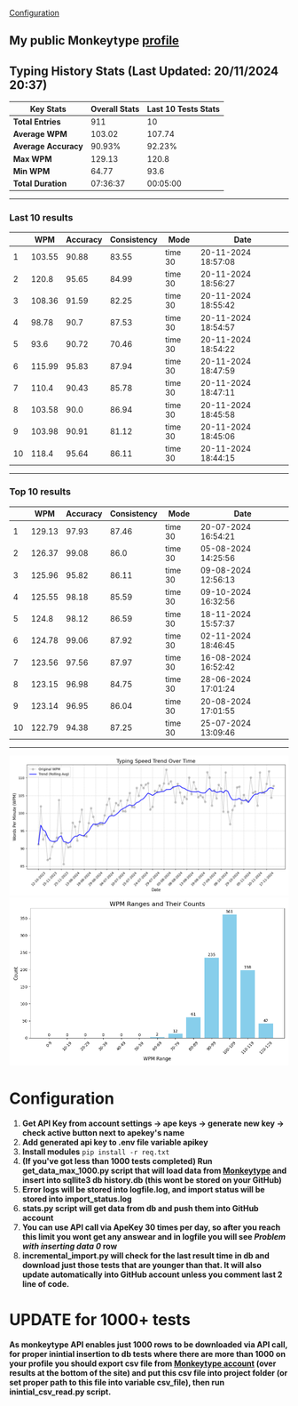 
[Configuration](#configuration)
## My public Monkeytype [profile](https://monkeytype.com/profile/zp14)


        
## Typing History Stats (Last Updated: 20/11/2024 20:37)

| **Key Stats**               | **Overall Stats**       | **Last 10 Tests Stats**  |
|--------------------------|-------------------------|--------------------------|
| **Total Entries**        | 911           | 10                       |
| **Average WPM**          | 103.02           | 107.74    |
| **Average Accuracy**     | 90.93%          | 92.23%   |
| **Max WPM**              | 129.13               | 120.8        |
| **Min WPM**              | 64.77               | 93.6                        |
| **Total Duration**       | 07:36:37        | 00:05:00                        |


---

### Last 10 results

| | WPM | Accuracy | Consistency | Mode | Date |
| --- | --- | -------- | ----------- | ---- | --------- |
| 1 | 103.55 | 90.88 | 83.55 | time 30 | 20-11-2024 18:57:08 |
| 2 | 120.8 | 95.65 | 84.99 | time 30 | 20-11-2024 18:56:27 |
| 3 | 108.36 | 91.59 | 82.25 | time 30 | 20-11-2024 18:55:42 |
| 4 | 98.78 | 90.7 | 87.53 | time 30 | 20-11-2024 18:54:57 |
| 5 | 93.6 | 90.72 | 70.46 | time 30 | 20-11-2024 18:54:22 |
| 6 | 115.99 | 95.83 | 87.94 | time 30 | 20-11-2024 18:47:59 |
| 7 | 110.4 | 90.43 | 85.78 | time 30 | 20-11-2024 18:47:11 |
| 8 | 103.58 | 90.0 | 86.94 | time 30 | 20-11-2024 18:45:58 |
| 9 | 103.98 | 90.91 | 81.12 | time 30 | 20-11-2024 18:45:06 |
| 10 | 118.4 | 95.64 | 86.11 | time 30 | 20-11-2024 18:44:15 |


 --- 

### Top 10 results

| | WPM | Accuracy | Consistency | Mode | Date |
| --- | --- | -------- | ----------- | ---- | --------- |
| 1 | 129.13 | 97.93 | 87.46 | time 30 | 20-07-2024 16:54:21 |
| 2 | 126.37 | 99.08 | 86.0 | time 30 | 05-08-2024 14:25:56 |
| 3 | 125.96 | 95.82 | 86.11 | time 30 | 09-08-2024 12:56:13 |
| 4 | 125.55 | 98.18 | 85.59 | time 30 | 09-10-2024 16:32:56 |
| 5 | 124.8 | 98.12 | 86.59 | time 30 | 18-11-2024 15:57:37 |
| 6 | 124.78 | 99.06 | 87.92 | time 30 | 02-11-2024 18:46:45 |
| 7 | 123.56 | 97.56 | 87.97 | time 30 | 16-08-2024 16:52:42 |
| 8 | 123.15 | 96.98 | 84.75 | time 30 | 28-06-2024 17:01:24 |
| 9 | 123.14 | 96.95 | 86.04 | time 30 | 20-08-2024 17:01:55 |
| 10 | 122.79 | 94.38 | 87.25 | time 30 | 25-07-2024 13:09:46 |


 --- 


        
![speed trend](typing_speed_trend.png)
![counted chart](count_tests.png)
# Configuration

1. **Get API Key from account settings -> ape keys -> generate new key -> check active button next to apekey's name**
2. **Add generated api key to .env file variable apikey**
3. **Install modules** `pip install -r req.txt`
3. **(If you've got less than 1000 tests completed) Run get_data_max_1000.py script that will load data from [Monkeytype](https://monkeytype.com/) and insert into sqllite3 db history.db (this wont be stored on your GitHub)**
4. **Error logs will be stored into logfile.log, and import status will be stored into import_status.log**
5. **stats.py script will get data from db and push them into GitHub account**
6. **You can use API call via ApeKey 30 times per day, so after you reach this limit you wont get any answear and in logfile you will see *Problem with inserting data 0* row**
7. **incremental_import.py will check for the last result time in db and download just those tests that are younger than that. It will also update automatically into GitHub account unless you comment last 2 line of code.**

# UPDATE for 1000+ tests
    
**As monkeytype API enables just 1000 rows to be downloaded via API call, for proper inintial insertion to db tests where there are more than 1000 on your profile
you should export csv file from [Monkeytype account](https://monkeytype.com/account) (over results at the bottom of the site)
and put this csv file into project folder (or set proper path to this file into variable csv_file), then run inintial_csv_read.py script.**
    